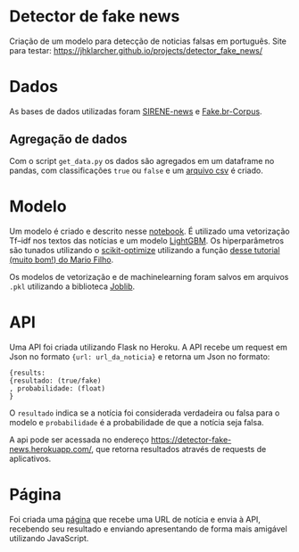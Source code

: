 # Detector de fake news
 Criação de um modelo para detecção de noticias falsas em português.
 Site para testar:
 https://jhklarcher.github.io/projects/detector_fake_news/
 
# Dados

As bases de dados utilizadas foram [SIRENE-news](https://github.com/ViniciusNunes0/SIRENE-news) e [Fake.br-Corpus](https://github.com/roneysco/Fake.br-Corpus).

## Agregação de dados

Com o script `get_data.py` os dados são agregados em um dataframe no pandas, com classificações `true` ou `false` e um [arquivo csv](https://github.com/jhklarcher/detector_fake_news/blob/master/dados/fake_news_data.csv) é criado.

# Modelo

Um modelo é criado e descrito nesse [notebook](https://nbviewer.jupyter.org/gist/jhklarcher/4376f54c01e6d7b8ca3b488f3a24354d). É utilizado uma vetorização Tf–idf nos textos das notícias e um modelo [LightGBM](https://lightgbm.readthedocs.io/en/latest/). Os hiperparâmetros são tunados utilizando o [scikit-optimize](https://scikit-optimize.github.io/auto_examples/index.html) utilizando a função [desse tutorial (muito bom!) do Mario Filho](https://www.youtube.com/watch?v=WhnkeasZNHI).

Os modelos de vetorização e de machinelearning foram salvos em arquivos `.pkl` utilizando a biblioteca [Joblib](https://joblib.readthedocs.io/en/latest/).

# API

Uma API foi criada utilizando Flask no Heroku. A API recebe um request em Json no formato `{url: url_da_noticia}` e retorna um Json no formato:
```
{results: 
{resultado: (true/fake)
, probabilidade: (float)
}
```
O `resultado` indica se a notícia foi considerada verdadeira ou falsa para o modelo e `probabilidade` é a probabilidade de que a notícia seja falsa.

A api pode ser acessada no endereço https://detector-fake-news.herokuapp.com/, que retorna resultados através de requests de aplicativos.

# Página

Foi criada uma [página](https://jhklarcher.github.io/projects/detector_fake_news/) que recebe uma URL de notícia e envia à API, recebendo seu resultado e enviando apresentando de forma mais amigável utilizando JavaScript.
